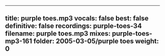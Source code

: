 
---
title: purple toes.mp3
vocals: false
best: false
definitive: false
recordings: purple-toes-34
filename: purple toes.mp3
mixes: purple-toes-mp3-161
folder: 2005-03-05/purple toes
weight: 0
---
